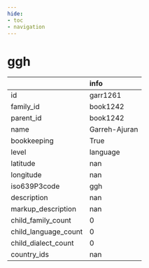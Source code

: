 ```yaml
---
hide:
- toc
- navigation
---
```

# ggh
|                      | info          |
|:---------------------|:--------------|
| id                   | garr1261      |
| family_id            | book1242      |
| parent_id            | book1242      |
| name                 | Garreh-Ajuran |
| bookkeeping          | True          |
| level                | language      |
| latitude             | nan           |
| longitude            | nan           |
| iso639P3code         | ggh           |
| description          | nan           |
| markup_description   | nan           |
| child_family_count   | 0             |
| child_language_count | 0             |
| child_dialect_count  | 0             |
| country_ids          | nan           |